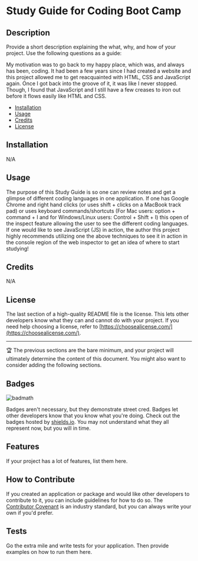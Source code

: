 # Study Guide for Coding Boot Camp

## Description

Provide a short description explaining the what, why, and how of your project. Use the following questions as a guide:

My motivation was to go back to my happy place, which was, and always has been, coding. It had been a few years since I had created a website and this project allowed me to get reacquainted with HTML, CSS and JavaScript again. Once I got back into the groove of it, it was like I never stopped. Though, I found that JavaScript and I still have a few creases to iron out before it flows easily like HTML and CSS.

- [Installation](#installation)
- [Usage](#usage)
- [Credits](#credits)
- [License](#license)

## Installation

N/A

## Usage

The purpose of this Study Guide is so one can review notes and get a glimpse of different coding languages in one application. If one has Google Chrome and right hand clicks (or uses shift + clicks on a MacBook track pad) or uses keyboard commands/shortcuts (For Mac users: option + command + I and for Windows/Linux users: Control + Shift + I) this open of the inspect feature allowing the user to see the different coding languages. If one would like to see JavaScript (JS) in action, the author this project highly recommends utilizing one the above techniques to see it in action in the console region of the web inspector to get an idea of where to start studying! 

## Credits

N/A

## License

The last section of a high-quality README file is the license. This lets other developers know what they can and cannot do with your project. If you need help choosing a license, refer to [https://choosealicense.com/](https://choosealicense.com/).

---

🏆 The previous sections are the bare minimum, and your project will ultimately determine the content of this document. You might also want to consider adding the following sections.

## Badges

![badmath](https://img.shields.io/github/languages/top/nielsenjared/badmath)

Badges aren't necessary, but they demonstrate street cred. Badges let other developers know that you know what you're doing. Check out the badges hosted by [shields.io](https://shields.io/). You may not understand what they all represent now, but you will in time.

## Features

If your project has a lot of features, list them here.

## How to Contribute

If you created an application or package and would like other developers to contribute to it, you can include guidelines for how to do so. The [Contributor Covenant](https://www.contributor-covenant.org/) is an industry standard, but you can always write your own if you'd prefer.

## Tests

Go the extra mile and write tests for your application. Then provide examples on how to run them here.
